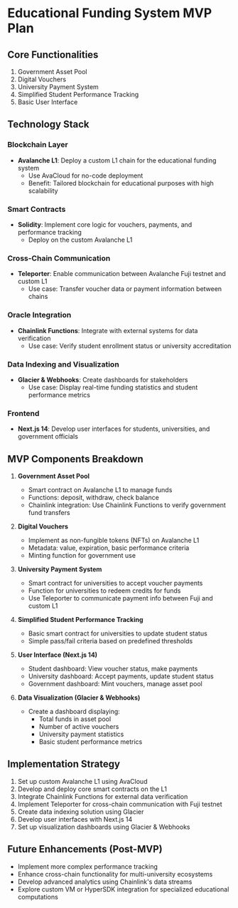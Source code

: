 # Educational Funding System MVP Plan

## Core Functionalities

1. Government Asset Pool
2. Digital Vouchers
3. University Payment System
4. Simplified Student Performance Tracking
5. Basic User Interface

## Technology Stack

### Blockchain Layer
- **Avalanche L1**: Deploy a custom L1 chain for the educational funding system
  - Use AvaCloud for no-code deployment
  - Benefit: Tailored blockchain for educational purposes with high scalability

### Smart Contracts
- **Solidity**: Implement core logic for vouchers, payments, and performance tracking
  - Deploy on the custom Avalanche L1

### Cross-Chain Communication
- **Teleporter**: Enable communication between Avalanche Fuji testnet and custom L1
  - Use case: Transfer voucher data or payment information between chains

### Oracle Integration
- **Chainlink Functions**: Integrate with external systems for data verification
  - Use case: Verify student enrollment status or university accreditation

### Data Indexing and Visualization
- **Glacier & Webhooks**: Create dashboards for stakeholders
  - Use case: Display real-time funding statistics and student performance metrics

### Frontend
- **Next.js 14**: Develop user interfaces for students, universities, and government officials

## MVP Components Breakdown

1. **Government Asset Pool**
   - Smart contract on Avalanche L1 to manage funds
   - Functions: deposit, withdraw, check balance
   - Chainlink integration: Use Chainlink Functions to verify government fund transfers

2. **Digital Vouchers**
   - Implement as non-fungible tokens (NFTs) on Avalanche L1
   - Metadata: value, expiration, basic performance criteria
   - Minting function for government use

3. **University Payment System**
   - Smart contract for universities to accept voucher payments
   - Function for universities to redeem credits for funds
   - Use Teleporter to communicate payment info between Fuji and custom L1

4. **Simplified Student Performance Tracking**
   - Basic smart contract for universities to update student status
   - Simple pass/fail criteria based on predefined thresholds

5. **User Interface (Next.js 14)**
   - Student dashboard: View voucher status, make payments
   - University dashboard: Accept payments, update student status
   - Government dashboard: Mint vouchers, manage asset pool

6. **Data Visualization (Glacier & Webhooks)**
   - Create a dashboard displaying:
     - Total funds in asset pool
     - Number of active vouchers
     - University payment statistics
     - Basic student performance metrics

## Implementation Strategy

1. Set up custom Avalanche L1 using AvaCloud
2. Develop and deploy core smart contracts on the L1
3. Integrate Chainlink Functions for external data verification
4. Implement Teleporter for cross-chain communication with Fuji testnet
5. Create data indexing solution using Glacier
6. Develop user interfaces with Next.js 14
7. Set up visualization dashboards using Glacier & Webhooks

## Future Enhancements (Post-MVP)
- Implement more complex performance tracking
- Enhance cross-chain functionality for multi-university ecosystems
- Develop advanced analytics using Chainlink's data streams
- Explore custom VM or HyperSDK integration for specialized educational computations